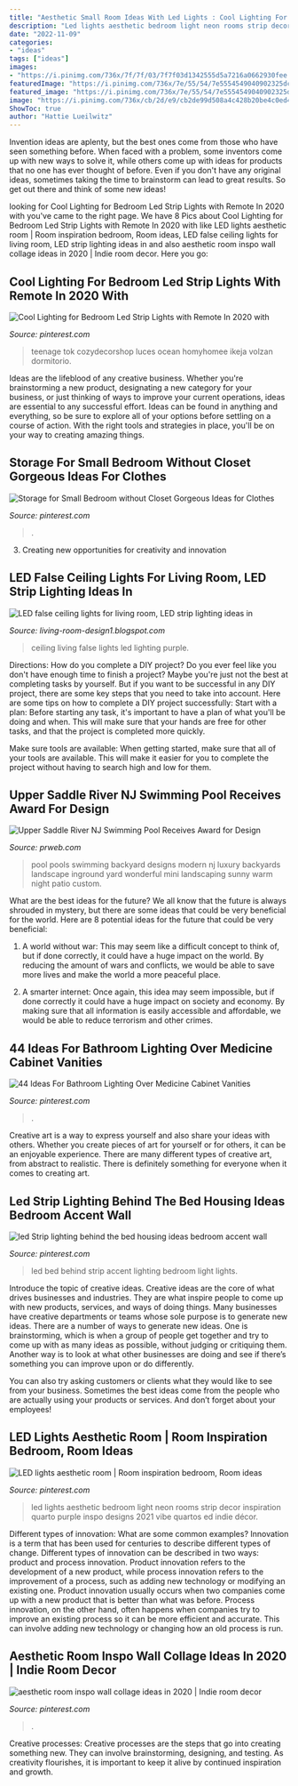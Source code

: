 ```yaml
---
title: "Aesthetic Small Room Ideas With Led Lights : Cool Lighting For Bedroom Led Strip Lights With Remote In 2020 With"
description: "Led lights aesthetic bedroom light neon rooms strip decor inspiration quarto purple inspo designs 2021 vibe quartos ed indie décor"
date: "2022-11-09"
categories:
- "ideas"
tags: ["ideas"]
images:
- "https://i.pinimg.com/736x/7f/7f/03/7f7f03d1342555d5a7216a0662930fee.jpg"
featuredImage: "https://i.pinimg.com/736x/7e/55/54/7e5554549040902325dc71431b794345.jpg"
featured_image: "https://i.pinimg.com/736x/7e/55/54/7e5554549040902325dc71431b794345.jpg"
image: "https://i.pinimg.com/736x/cb/2d/e9/cb2de99d508a4c428b20be4c0ed41fcf.jpg"
ShowToc: true
author: "Hattie Lueilwitz"
---
```



Invention ideas are aplenty, but the best ones come from those who have seen something before. When faced with a problem, some inventors come up with new ways to solve it, while others come up with ideas for products that no one has ever thought of before. Even if you don't have any original ideas, sometimes taking the time to brainstorm can lead to great results. So get out there and think of some new ideas!

	

		
looking for Cool Lighting for Bedroom Led Strip Lights with Remote In 2020 with you've came to the right page. We have 8 Pics about Cool Lighting for Bedroom Led Strip Lights with Remote In 2020 with like LED lights aesthetic room | Room inspiration bedroom, Room ideas, LED false ceiling lights for living room, LED strip lighting ideas in and also aesthetic room inspo wall collage ideas in 2020 | Indie room decor. Here you go:
		
    
## Cool Lighting For Bedroom Led Strip Lights With Remote In 2020 With

<img loading=lazy src="https://i.pinimg.com/736x/f9/3c/41/f93c418745d863f2a2066ccd43a01893.jpg" onerror="this.onerror=null;this.src='https://tse2.mm.bing.net/th?id=OIP.8uPIcJM3bMHCU1V9LPSkZwAAAA&amp;pid=15.1';" alt="Cool Lighting for Bedroom Led Strip Lights with Remote In 2020 with">

_Source: pinterest.com_

>teenage tok cozydecorshop luces ocean homyhomee ikeja volzan dormitorio. 

	

Ideas are the lifeblood of any creative business. Whether you're brainstorming a new product, designating a new category for your business, or just thinking of ways to improve your current operations, ideas are essential to any successful effort. Ideas can be found in anything and everything, so be sure to explore all of your options before settling on a course of action. With the right tools and strategies in place, you'll be on your way to creating amazing things.

    
## Storage For Small Bedroom Without Closet Gorgeous Ideas For Clothes

<img loading=lazy src="https://i.pinimg.com/736x/6a/8b/8b/6a8b8b4c68a5db3d31e87602b4ec5d0c.jpg" onerror="this.onerror=null;this.src='https://tse2.mm.bing.net/th?id=OIP.Z3RxFgqi5dER1kIjbkNrGAHaJ8&amp;pid=15.1';" alt="Storage for Small Bedroom without Closet Gorgeous Ideas for Clothes">

_Source: pinterest.com_

>. 

	

3. Creating new opportunities for creativity and innovation 

    
## LED False Ceiling Lights For Living Room, LED Strip Lighting Ideas In

<img loading=lazy src="http://4.bp.blogspot.com/-Gh7kEb5cEUM/VEaQ7UQ2jyI/AAAAAAAAH44/o3VxbC8Xm6Y/w1200-h630-p-k-no-nu/led-ceiling-lights-false-ceiling-for-modern-living-room-purple-led-lights.jpg" onerror="this.onerror=null;this.src='https://tse4.mm.bing.net/th?id=OIP.yuPCWPE5S19Ao5Sj-0D79QHaD5&amp;pid=15.1';" alt="LED false ceiling lights for living room, LED strip lighting ideas in">

_Source: living-room-design1.blogspot.com_

>ceiling living false lights led lighting purple. 

	

Directions: How do you complete a DIY project?
Do you ever feel like you don't have enough time to finish a project? Maybe you're just not the best at completing tasks by yourself. But if you want to be successful in any DIY project, there are some key steps that you need to take into account. Here are some tips on how to complete a DIY project successfully:
Start with a plan: Before starting any task, it's important to have a plan of what you'll be doing and when. This will make sure that your hands are free for other tasks, and that the project is completed more quickly.

Make sure tools are available: When getting started, make sure that all of your tools are available. This will make it easier for you to complete the project without having to search high and low for them.

    
## Upper Saddle River NJ Swimming Pool Receives Award For Design

<img loading=lazy src="https://ww1.prweb.com/prfiles/2012/11/09/10117064/nj-swimming-pool.jpg" onerror="this.onerror=null;this.src='https://tse4.mm.bing.net/th?id=OIP.MZZ0Ud739S7Z4kwSmkuS_wHaE9&amp;pid=15.1';" alt="Upper Saddle River NJ Swimming Pool Receives Award for Design">

_Source: prweb.com_

>pool pools swimming backyard designs modern nj luxury backyards landscape inground yard wonderful mini landscaping sunny warm night patio custom. 

	

What are the best ideas for the future?
We all know that the future is always shrouded in mystery, but there are some ideas that could be very beneficial for the world. Here are 8 potential ideas for the future that could be very beneficial:
1. A world without war: This may seem like a difficult concept to think of, but if done correctly, it could have a huge impact on the world. By reducing the amount of wars and conflicts, we would be able to save more lives and make the world a more peaceful place.

2. A smarter internet: Once again, this idea may seem impossible, but if done correctly it could have a huge impact on society and economy. By making sure that all information is easily accessible and affordable, we would be able to reduce terrorism and other crimes.


    
## 44 Ideas For Bathroom Lighting Over Medicine Cabinet Vanities

<img loading=lazy src="https://i.pinimg.com/736x/cb/2d/e9/cb2de99d508a4c428b20be4c0ed41fcf.jpg" onerror="this.onerror=null;this.src='https://tse2.mm.bing.net/th?id=OIP.95QkiLM8Rbpr_NXqwe07bgAAAA&amp;pid=15.1';" alt="44 Ideas For Bathroom Lighting Over Medicine Cabinet Vanities">

_Source: pinterest.com_

>. 

	

Creative art is a way to express yourself and also share your ideas with others. Whether you create pieces of art for yourself or for others, it can be an enjoyable experience. There are many different types of creative art, from abstract to realistic. There is definitely something for everyone when it comes to creating art.

    
## Led Strip Lighting Behind The Bed Housing Ideas Bedroom Accent Wall

<img loading=lazy src="https://i.pinimg.com/736x/7f/7f/03/7f7f03d1342555d5a7216a0662930fee.jpg" onerror="this.onerror=null;this.src='https://tse4.mm.bing.net/th?id=OIP.r7BCA3HuiC3TLNTcpxvE-QHaJ3&amp;pid=15.1';" alt="led Strip lighting behind the bed housing ideas bedroom accent wall">

_Source: pinterest.com_

>led bed behind strip accent lighting bedroom light lights. 

	

Introduce the topic of creative ideas.
Creative ideas are the core of what drives businesses and industries. They are what inspire people to come up with new products, services, and ways of doing things. Many businesses have creative departments or teams whose sole purpose is to generate new ideas.
There are a number of ways to generate new ideas. One is brainstorming, which is when a group of people get together and try to come up with as many ideas as possible, without judging or critiquing them. Another way is to look at what other businesses are doing and see if there’s something you can improve upon or do differently.

You can also try asking customers or clients what they would like to see from your business. Sometimes the best ideas come from the people who are actually using your products or services. And don’t forget about your employees!

    
## LED Lights Aesthetic Room | Room Inspiration Bedroom, Room Ideas

<img loading=lazy src="https://i.pinimg.com/736x/7e/55/54/7e5554549040902325dc71431b794345.jpg" onerror="this.onerror=null;this.src='https://tse2.mm.bing.net/th?id=OIP.kRApk2jDSoJ-z6R4ulwASAHaJ3&amp;pid=15.1';" alt="LED lights aesthetic room | Room inspiration bedroom, Room ideas">

_Source: pinterest.com_

>led lights aesthetic bedroom light neon rooms strip decor inspiration quarto purple inspo designs 2021 vibe quartos ed indie décor. 

	

Different types of innovation: What are some common examples?
Innovation is a term that has been used for centuries to describe different types of change. Different types of innovation can be described in two ways: product and process innovation. Product innovation refers to the development of a new product, while process innovation refers to the improvement of a process, such as adding new technology or modifying an existing one. 
Product innovation usually occurs when two companies come up with a new product that is better than what was before. Process innovation, on the other hand, often happens when companies try to improve an existing process so it can be more efficient and accurate. This can involve adding new technology or changing how an old process is run.

    
## Aesthetic Room Inspo Wall Collage Ideas In 2020 | Indie Room Decor

<img loading=lazy src="https://i.pinimg.com/736x/56/67/53/566753efcef94061bcf27c506c95e38b.jpg" onerror="this.onerror=null;this.src='https://tse2.mm.bing.net/th?id=OIP.8omlov4WTgBIxC2JIPEKUwHaN6&amp;pid=15.1';" alt="aesthetic room inspo wall collage ideas in 2020 | Indie room decor">

_Source: pinterest.com_

>. 

	

Creative processes:
Creative processes are the steps that go into creating something new. They can involve brainstorming, designing, and testing. As creativity flourishes, it is important to keep it alive by continued inspiration and growth.

